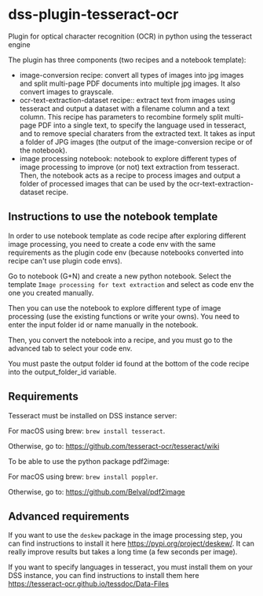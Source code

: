 # dss-plugin-tesseract-ocr
Plugin for optical character recognition (OCR) in python using the tesseract engine

The plugin has three components (two recipes and a notebook template):
- image-conversion recipe: convert all types of images into jpg images and split multi-page PDF documents into multiple jpg images. It also convert images to grayscale.
- ocr-text-extraction-dataset recipe:: extract text from images using tesseract and output a dataset with a filename column and a text column. This recipe has parameters to recombine formely split multi-page PDF into a single text, to specify the language used in tesseract, and to remove special charaters from the extracted text. It takes as input a folder of JPG images (the output of the image-conversion recipe or of the notebook).
- image processing notebook: notebook to explore different types of image processing to improve (or not) text extraction from tesseract. Then, the notebook acts as a recipe to process images and output a folder of processed images that can be used by the ocr-text-extraction-dataset recipe.

## Instructions to use the notebook template
 
In order to use notebook template as code recipe after exploring different image processing, you need to create a code env with the same requirements as the plugin code env (because notebooks converted into recipe can't use plugin code envs).

Go to notebook (G+N) and create a new python notebook. Select the template `Image processing for text extraction` and select as code env the one you created manually.

Then you can use the notebook to explore different type of image processing (use the existing functions or write your owns). You need to enter the input folder id or name manually in the notebook.

Then, you convert the notebook into a recipe, and you must go to the advanced tab to select your code env.

You must paste the output folder id found at the bottom of the code recipe into the output_folder_id variable.


## Requirements

Tesseract must be installed on DSS instance server:

For macOS using brew: `brew install tesseract`.

Otherwise, go to: <https://github.com/tesseract-ocr/tesseract/wiki>

To be able to use the python package pdf2image:

For macOS using brew: `brew install poppler`.

Otherwise, go to: <https://github.com/Belval/pdf2image>

## Advanced requirements

If you want to use the `deskew` package in the image processing step, you can find instructions to install it here <https://pypi.org/project/deskew/>. It can really improve results but takes a long time (a few seconds per image).

If you want to specify languages in tesseract, you must install them on your DSS instance, you can find instructions to install them here <https://tesseract-ocr.github.io/tessdoc/Data-Files>

